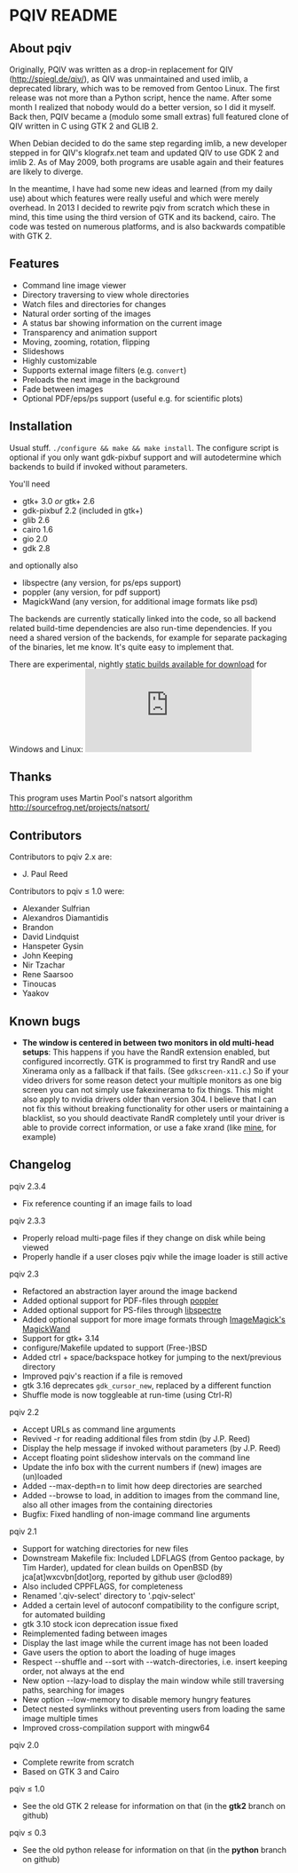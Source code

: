 PQIV README
===========

About pqiv
----------

Originally, PQIV was written as a drop-in replacement for QIV
(http://spiegl.de/qiv/), as QIV was unmaintained and used imlib, a deprecated
library, which was to be removed from Gentoo Linux. The first release was not
more than a Python script, hence the name. After some month I realized that
nobody would do a better version, so I did it myself.  Back then, PQIV became a
(modulo some small extras) full featured clone of QIV written in C using GTK 2
and GLIB 2.

When Debian decided to do the same step regarding imlib, a new developer stepped
in for QIV's klografx.net team and updated QIV to use GDK 2 and imlib 2. As of
May 2009, both programs are usable again and their features are likely to
diverge.

In the meantime, I have had some new ideas and learned (from my daily use)
about which features were really useful and which were merely overhead. In 2013
I decided to rewrite pqiv from scratch which these in mind, this time using the
third version of GTK and its backend, cairo. The code was tested on numerous
platforms, and is also backwards compatible with GTK 2.


Features
--------

 * Command line image viewer
 * Directory traversing to view whole directories
 * Watch files and directories for changes
 * Natural order sorting of the images
 * A status bar showing information on the current image
 * Transparency and animation support
 * Moving, zooming, rotation, flipping
 * Slideshows
 * Highly customizable
 * Supports external image filters (e.g. `convert`)
 * Preloads the next image in the background
 * Fade between images
 * Optional PDF/eps/ps support (useful e.g. for scientific plots)


Installation
------------

Usual stuff. `./configure && make && make install`. The configure script is
optional if you only want gdk-pixbuf support and will autodetermine which
backends to build if invoked without parameters.

You'll need

 * gtk+ 3.0 *or* gtk+ 2.6
 * gdk-pixbuf 2.2 (included in gtk+)
 * glib 2.6
 * cairo 1.6
 * gio 2.0
 * gdk 2.8

and optionally also

 * libspectre (any version, for ps/eps support)
 * poppler (any version, for pdf support)
 * MagickWand (any version, for additional image formats like psd)

The backends are currently statically linked into the code, so all backend
related build-time dependencies are also run-time dependencies. If you need
a shared version of the backends, for example for separate packaging of
the binaries, let me know. It's quite easy to implement that.

There are experimental, nightly [static builds available for
download](http://page.mi.fu-berlin.de/pberndt/pqiv-builds/) for Windows and
Linux: ![Build status](http://page.mi.fu-berlin.de/pberndt/pqiv-builds/ci.php)

Thanks
------

This program uses Martin Pool's natsort algorithm
<http://sourcefrog.net/projects/natsort/>


Contributors
------------

Contributors to pqiv 2.x are:

 * J. Paul Reed

Contributors to pqiv ≤ 1.0 were:

 * Alexander Sulfrian
 * Alexandros Diamantidis
 * Brandon
 * David Lindquist
 * Hanspeter Gysin
 * John Keeping
 * Nir Tzachar
 * Rene Saarsoo
 * Tinoucas
 * Yaakov

Known bugs
----------

* **The window is centered in between two monitors in old multi-head setups**:
  This happens if you have the RandR extension enabled, but configured
  incorrectly. GTK is programmed to first try RandR and use Xinerama only as
  a fallback if that fails. (See `gdkscreen-x11.c`.) So if your video drivers
  for some reason detect your multiple monitors as one big screen you can not
  simply use fakexinerama to fix things. This might also apply to nvidia drivers
  older than version 304. I believe that I can not fix this without breaking
  functionality for other users or maintaining a blacklist, so you should
  deactivate RandR completely until your driver is able to provide correct
  information, or use a fake xrand (like
  [mine](https://github.com/phillipberndt/fakexrandr), for example)

Changelog
---------

pqiv 2.3.4
 * Fix reference counting if an image fails to load

pqiv 2.3.3
 * Properly reload multi-page files if they change on disk while being viewed
 * Properly handle if a user closes pqiv while the image loader is still active

pqiv 2.3
 * Refactored an abstraction layer around the image backend
 * Added optional support for PDF-files through
   [poppler](http://poppler.freedesktop.org/)
 * Added optional support for PS-files through
   [libspectre](http://www.freedesktop.org/wiki/Software/libspectre/)
 * Added optional support for more image formats through
   [ImageMagick's MagickWand](http://www.imagemagick.org/script/magick-wand.php)
 * Support for gtk+ 3.14
 * configure/Makefile updated to support (Free-)BSD
 * Added ctrl + space/backspace hotkey for jumping to the next/previous directory
 * Improved pqiv's reaction if a file is removed
 * gtk 3.16 deprecates `gdk_cursor_new`, replaced by a different function
 * Shuffle mode is now toggleable at run-time (using Ctrl-R)

pqiv 2.2
 * Accept URLs as command line arguments
 * Revived -r for reading additional files from stdin (by J.P. Reed)
 * Display the help message if invoked without parameters (by J.P. Reed)
 * Accept floating point slideshow intervals on the command line
 * Update the info box with the current numbers if (new) images are (un)loaded
 * Added --max-depth=n to limit how deep directories are searched
 * Added --browse to load, in addition to images from the command line, also
   all other images from the containing directories
 * Bugfix: Fixed handling of non-image command line arguments

pqiv 2.1
 * Support for watching directories for new files
 * Downstream Makefile fix: Included LDFLAGS (from Gentoo package, by Tim
   Harder), updated for clean builds on OpenBSD (by jca[at]wxcvbn[dot]org,
   reported by github user @clod89)
 * Also included CPPFLAGS, for completeness
 * Renamed '.qiv-select' directory to '.pqiv-select'
 * Added a certain level of autoconf compatibility to the configure script, for
   automated building
 * gtk 3.10 stock icon deprecation issue fixed
 * Reimplemented fading between images
 * Display the last image while the current image has not been loaded
 * Gave users the option to abort the loading of huge images
 * Respect --shuffle and --sort with --watch-directories, i.e. insert keeping
   order, not always at the end
 * New option --lazy-load to display the main window while still traversing
   paths, searching for images
 * New option --low-memory to disable memory hungry features
 * Detect nested symlinks without preventing users from loading the same image
   multiple times
 * Improved cross-compilation support with mingw64

pqiv 2.0
 * Complete rewrite from scratch
 * Based on GTK 3 and Cairo

pqiv ≤ 1.0
 * See the old GTK 2 release for information on that
   (in the **gtk2** branch on github)

pqiv ≤ 0.3
 * See the old python release for information on that
   (in the **python** branch on github)
